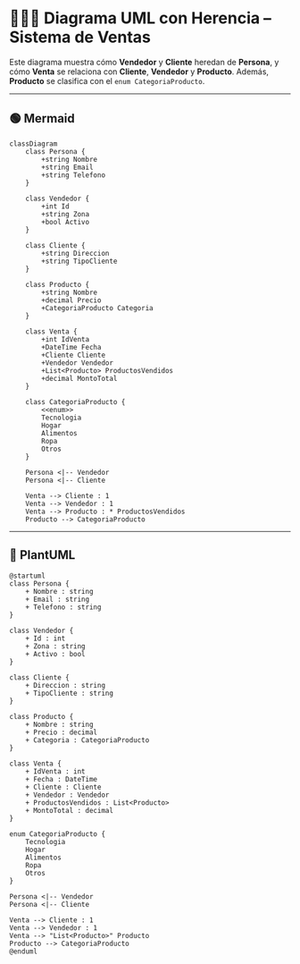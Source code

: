 # 👨‍👩‍👦 Diagrama UML con Herencia – Sistema de Ventas

Este diagrama muestra cómo **Vendedor** y **Cliente** heredan de **Persona**, y cómo **Venta** se relaciona con **Cliente**, **Vendedor** y **Producto**. Además, **Producto** se clasifica con el `enum CategoriaProducto`.

---

## 🟢 Mermaid 

```mermaid
classDiagram
    class Persona {
        +string Nombre
        +string Email
        +string Telefono
    }

    class Vendedor {
        +int Id
        +string Zona
        +bool Activo
    }

    class Cliente {
        +string Direccion
        +string TipoCliente
    }

    class Producto {
        +string Nombre
        +decimal Precio
        +CategoriaProducto Categoria
    }

    class Venta {
        +int IdVenta
        +DateTime Fecha
        +Cliente Cliente
        +Vendedor Vendedor
        +List<Producto> ProductosVendidos
        +decimal MontoTotal
    }

    class CategoriaProducto {
        <<enum>>
        Tecnologia
        Hogar
        Alimentos
        Ropa
        Otros
    }

    Persona <|-- Vendedor
    Persona <|-- Cliente

    Venta --> Cliente : 1
    Venta --> Vendedor : 1
    Venta --> Producto : * ProductosVendidos
    Producto --> CategoriaProducto
```

---

## 🔵 PlantUML

```plantuml
@startuml
class Persona {
    + Nombre : string
    + Email : string
    + Telefono : string
}

class Vendedor {
    + Id : int
    + Zona : string
    + Activo : bool
}

class Cliente {
    + Direccion : string
    + TipoCliente : string
}

class Producto {
    + Nombre : string
    + Precio : decimal
    + Categoria : CategoriaProducto
}

class Venta {
    + IdVenta : int
    + Fecha : DateTime
    + Cliente : Cliente
    + Vendedor : Vendedor
    + ProductosVendidos : List<Producto>
    + MontoTotal : decimal
}

enum CategoriaProducto {
    Tecnologia
    Hogar
    Alimentos
    Ropa
    Otros
}

Persona <|-- Vendedor
Persona <|-- Cliente

Venta --> Cliente : 1
Venta --> Vendedor : 1
Venta --> "List<Producto>" Producto
Producto --> CategoriaProducto
@enduml
```
